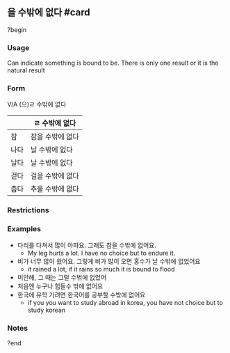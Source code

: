 ## 을 수밖에 없다 #card
?begin
### Usage
Can indicate something is bound to be. There is only one result or it is the natural result
### Form
V/A (으)ㄹ 수밖에 없다

|     | ㄹ 수밖에 없다  |
| --- | --------- |
| 참   | 참을 수밖에 없다 |
| 나다  | 날 수밖에 없다  |
| 날다  | 날 수밖에 없다  |
| 걷다  | 걸을 수밖에 없다 |
| 춥다  | 추울 수밖에 없다 |
### Restrictions
### Examples
* 다리를 다쳐서 많이 아파요. 그래도 참을 수밖에 없어요.
	* My leg hurts a lot. I have no choice but to endure it.
* 비가 너무 많이 왔어요. 그렇게 비가 많이 오면 홍수가 날 수밖에 없었어요
	* it rained a lot, if it rains so much it is bound to flood
* 미안해, 그 때는 그럴 수벆에 없었어
* 처음엔 누구나 힘들수 밖에 없어요
* 한국에 유학 가려면 한국어를 공부할 수밖에 없어요
	* if you you want to study abroad in korea, you have not choice but to study korean
### Notes
<!--SR:!2025-09-02,42,250-->
?end
